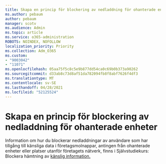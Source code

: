```yaml
---
title: Skapa en princip för blockering av nedladdning för ohanterade enheter
ms.author: pebaum
author: pebaum
manager: scotv
ms.audience: Admin
ms.topic: article
ms.service: o365-administration
ROBOTS: NOINDEX, NOFOLLOW
localization_priority: Priority
ms.collection: Adm_O365
ms.custom:
- "9003042"
- "11071"
ms.openlocfilehash: 05aa75f5c8c5e9b877dd54ca0c69b0b373a90262
ms.sourcegitcommit: d33ab8c73d8af51da782094fb8f8abf7626f4df3
ms.translationtype: MT
ms.contentlocale: sv-SE
ms.lasthandoff: 04/28/2021
ms.locfileid: "52125524"
---
```

# <a name="create-a-block-download-policy-for-unmanaged-devices"></a>Skapa en princip för blockering av nedladdning för ohanterade enheter

Information om hur du blockerar nedladdningar av användare som har tillgång till känsliga data i företagsmolnappar, antingen från ohanterade enheter eller platser utanför företagets nätverk, finns i Självstudiekurs: Blockera hämtning av [känslig information.](https://docs.microsoft.com/cloud-app-security/use-case-proxy-block-session-aad)



